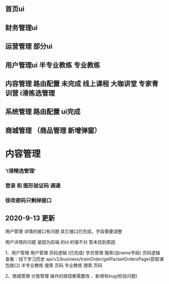 ## 首页ui
## 财务管理ui
## 运营管理 部分ui
## 用户管理ui  半专业教练 专业教练
## 内容管理  路由配置   未完成 线上课程 大咖讲堂 专家青训营  i滑拣选管理
## 系统管理 路由配置  ui完成
## 商城管理 （商品管理 新增弹窗）
# 内容管理      
###   'i滑精选管理'

### 登录 和 图形验证码  调通 
###  徐改密码只剩掉接口


##  2020-9-13 更新

用户管理 详情的接口有问题  其它接口已完成，字段需要调整


用户详情的问题 是因为前端 的id 的值不对    暂未找到原因





1、用户管理
    用户管理  页码逻辑   (已完成)
    学员管理  搜索(加name字段)   页码逻辑  查看：线下学习历史 api/v2/business/trainOrder/getPacketOrdersPage(获取课包接口)
    半专业教练  搜索  页码
    专业教练   搜索  页码

2、商城管理
    分类管理  操作的按钮都需要改  、新增有bug(检验问题)

